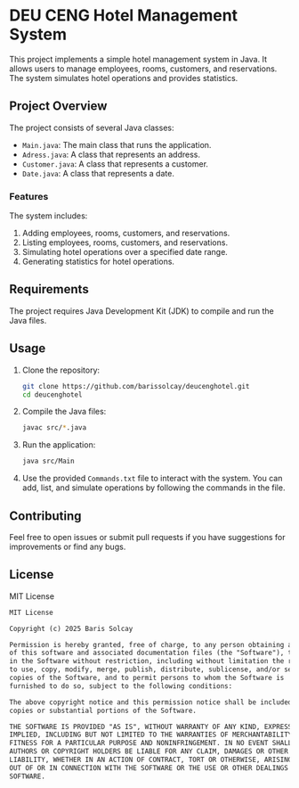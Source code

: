 # DEU CENG Hotel Management System

This project implements a simple hotel management system in Java. It allows users to manage employees, rooms, customers, and reservations. The system simulates hotel operations and provides statistics.

## Project Overview

The project consists of several Java classes:
- `Main.java`: The main class that runs the application.
- `Adress.java`: A class that represents an address.
- `Customer.java`: A class that represents a customer.
- `Date.java`: A class that represents a date.

### Features

The system includes:
1. Adding employees, rooms, customers, and reservations.
2. Listing employees, rooms, customers, and reservations.
3. Simulating hotel operations over a specified date range.
4. Generating statistics for hotel operations.

## Requirements

The project requires Java Development Kit (JDK) to compile and run the Java files.

## Usage

1. Clone the repository:

    ```bash
    git clone https://github.com/barissolcay/deucenghotel.git
    cd deucenghotel
    ```

2. Compile the Java files:

    ```bash
    javac src/*.java
    ```

3. Run the application:

    ```bash
    java src/Main
    ```

4. Use the provided `Commands.txt` file to interact with the system. You can add, list, and simulate operations by following the commands in the file.

## Contributing

Feel free to open issues or submit pull requests if you have suggestions for improvements or find any bugs.

## License

MIT License

```markdown
MIT License

Copyright (c) 2025 Baris Solcay

Permission is hereby granted, free of charge, to any person obtaining a copy
of this software and associated documentation files (the "Software"), to deal
in the Software without restriction, including without limitation the rights
to use, copy, modify, merge, publish, distribute, sublicense, and/or sell
copies of the Software, and to permit persons to whom the Software is
furnished to do so, subject to the following conditions:

The above copyright notice and this permission notice shall be included in all
copies or substantial portions of the Software.

THE SOFTWARE IS PROVIDED "AS IS", WITHOUT WARRANTY OF ANY KIND, EXPRESS OR
IMPLIED, INCLUDING BUT NOT LIMITED TO THE WARRANTIES OF MERCHANTABILITY,
FITNESS FOR A PARTICULAR PURPOSE AND NONINFRINGEMENT. IN NO EVENT SHALL THE
AUTHORS OR COPYRIGHT HOLDERS BE LIABLE FOR ANY CLAIM, DAMAGES OR OTHER
LIABILITY, WHETHER IN AN ACTION OF CONTRACT, TORT OR OTHERWISE, ARISING FROM,
OUT OF OR IN CONNECTION WITH THE SOFTWARE OR THE USE OR OTHER DEALINGS IN THE
SOFTWARE.
